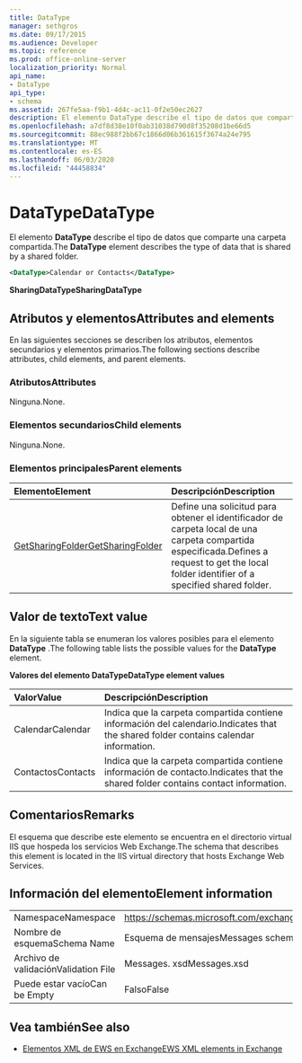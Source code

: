 ```yaml
---
title: DataType
manager: sethgros
ms.date: 09/17/2015
ms.audience: Developer
ms.topic: reference
ms.prod: office-online-server
localization_priority: Normal
api_name:
- DataType
api_type:
- schema
ms.assetid: 267fe5aa-f9b1-4d4c-ac11-0f2e50ec2627
description: El elemento DataType describe el tipo de datos que comparte una carpeta compartida.
ms.openlocfilehash: a7df8d38e10f0ab31038d790d8f35208d1be66d5
ms.sourcegitcommit: 88ec988f2bb67c1866d06b361615f3674a24e795
ms.translationtype: MT
ms.contentlocale: es-ES
ms.lasthandoff: 06/03/2020
ms.locfileid: "44458834"
---
```

# <a name="datatype"></a><span data-ttu-id="4101d-103">DataType</span><span class="sxs-lookup"><span data-stu-id="4101d-103">DataType</span></span>

<span data-ttu-id="4101d-104">El elemento **DataType** describe el tipo de datos que comparte una carpeta compartida.</span><span class="sxs-lookup"><span data-stu-id="4101d-104">The **DataType** element describes the type of data that is shared by a shared folder.</span></span> 
  
```xml
<DataType>Calendar or Contacts</DataType>
```

<span data-ttu-id="4101d-105">**SharingDataType**</span><span class="sxs-lookup"><span data-stu-id="4101d-105">**SharingDataType**</span></span>

## <a name="attributes-and-elements"></a><span data-ttu-id="4101d-106">Atributos y elementos</span><span class="sxs-lookup"><span data-stu-id="4101d-106">Attributes and elements</span></span>

<span data-ttu-id="4101d-107">En las siguientes secciones se describen los atributos, elementos secundarios y elementos primarios.</span><span class="sxs-lookup"><span data-stu-id="4101d-107">The following sections describe attributes, child elements, and parent elements.</span></span>
  
### <a name="attributes"></a><span data-ttu-id="4101d-108">Atributos</span><span class="sxs-lookup"><span data-stu-id="4101d-108">Attributes</span></span>

<span data-ttu-id="4101d-109">Ninguna.</span><span class="sxs-lookup"><span data-stu-id="4101d-109">None.</span></span>
  
### <a name="child-elements"></a><span data-ttu-id="4101d-110">Elementos secundarios</span><span class="sxs-lookup"><span data-stu-id="4101d-110">Child elements</span></span>

<span data-ttu-id="4101d-111">Ninguna.</span><span class="sxs-lookup"><span data-stu-id="4101d-111">None.</span></span>
  
### <a name="parent-elements"></a><span data-ttu-id="4101d-112">Elementos principales</span><span class="sxs-lookup"><span data-stu-id="4101d-112">Parent elements</span></span>

|<span data-ttu-id="4101d-113">**Elemento**</span><span class="sxs-lookup"><span data-stu-id="4101d-113">**Element**</span></span>|<span data-ttu-id="4101d-114">**Descripción**</span><span class="sxs-lookup"><span data-stu-id="4101d-114">**Description**</span></span>|
|:-----|:-----|
|[<span data-ttu-id="4101d-115">GetSharingFolder</span><span class="sxs-lookup"><span data-stu-id="4101d-115">GetSharingFolder</span></span>](getsharingfolder.md) <br/> |<span data-ttu-id="4101d-116">Define una solicitud para obtener el identificador de carpeta local de una carpeta compartida especificada.</span><span class="sxs-lookup"><span data-stu-id="4101d-116">Defines a request to get the local folder identifier of a specified shared folder.</span></span>  <br/> |
   
## <a name="text-value"></a><span data-ttu-id="4101d-117">Valor de texto</span><span class="sxs-lookup"><span data-stu-id="4101d-117">Text value</span></span>

<span data-ttu-id="4101d-118">En la siguiente tabla se enumeran los valores posibles para el elemento **DataType** .</span><span class="sxs-lookup"><span data-stu-id="4101d-118">The following table lists the possible values for the **DataType** element.</span></span> 
  
<span data-ttu-id="4101d-119">**Valores del elemento DataType**</span><span class="sxs-lookup"><span data-stu-id="4101d-119">**DataType element values**</span></span>

|<span data-ttu-id="4101d-120">**Valor**</span><span class="sxs-lookup"><span data-stu-id="4101d-120">**Value**</span></span>|<span data-ttu-id="4101d-121">**Descripción**</span><span class="sxs-lookup"><span data-stu-id="4101d-121">**Description**</span></span>|
|:-----|:-----|
|<span data-ttu-id="4101d-122">Calendar</span><span class="sxs-lookup"><span data-stu-id="4101d-122">Calendar</span></span>  <br/> |<span data-ttu-id="4101d-123">Indica que la carpeta compartida contiene información del calendario.</span><span class="sxs-lookup"><span data-stu-id="4101d-123">Indicates that the shared folder contains calendar information.</span></span>  <br/> |
|<span data-ttu-id="4101d-124">Contactos</span><span class="sxs-lookup"><span data-stu-id="4101d-124">Contacts</span></span>  <br/> |<span data-ttu-id="4101d-125">Indica que la carpeta compartida contiene información de contacto.</span><span class="sxs-lookup"><span data-stu-id="4101d-125">Indicates that the shared folder contains contact information.</span></span>  <br/> |
   
## <a name="remarks"></a><span data-ttu-id="4101d-126">Comentarios</span><span class="sxs-lookup"><span data-stu-id="4101d-126">Remarks</span></span>

<span data-ttu-id="4101d-127">El esquema que describe este elemento se encuentra en el directorio virtual IIS que hospeda los servicios Web Exchange.</span><span class="sxs-lookup"><span data-stu-id="4101d-127">The schema that describes this element is located in the IIS virtual directory that hosts Exchange Web Services.</span></span>
  
## <a name="element-information"></a><span data-ttu-id="4101d-128">Información del elemento</span><span class="sxs-lookup"><span data-stu-id="4101d-128">Element information</span></span>

|||
|:-----|:-----|
|<span data-ttu-id="4101d-129">Namespace</span><span class="sxs-lookup"><span data-stu-id="4101d-129">Namespace</span></span>  <br/> |https://schemas.microsoft.com/exchange/services/2006/messages  <br/> |
|<span data-ttu-id="4101d-130">Nombre de esquema</span><span class="sxs-lookup"><span data-stu-id="4101d-130">Schema Name</span></span>  <br/> |<span data-ttu-id="4101d-131">Esquema de mensajes</span><span class="sxs-lookup"><span data-stu-id="4101d-131">Messages schema</span></span>  <br/> |
|<span data-ttu-id="4101d-132">Archivo de validación</span><span class="sxs-lookup"><span data-stu-id="4101d-132">Validation File</span></span>  <br/> |<span data-ttu-id="4101d-133">Messages. xsd</span><span class="sxs-lookup"><span data-stu-id="4101d-133">Messages.xsd</span></span>  <br/> |
|<span data-ttu-id="4101d-134">Puede estar vacío</span><span class="sxs-lookup"><span data-stu-id="4101d-134">Can be Empty</span></span>  <br/> |<span data-ttu-id="4101d-135">Falso</span><span class="sxs-lookup"><span data-stu-id="4101d-135">False</span></span>  <br/> |
   
## <a name="see-also"></a><span data-ttu-id="4101d-136">Vea también</span><span class="sxs-lookup"><span data-stu-id="4101d-136">See also</span></span>

- [<span data-ttu-id="4101d-137">Elementos XML de EWS en Exchange</span><span class="sxs-lookup"><span data-stu-id="4101d-137">EWS XML elements in Exchange</span></span>](ews-xml-elements-in-exchange.md)

